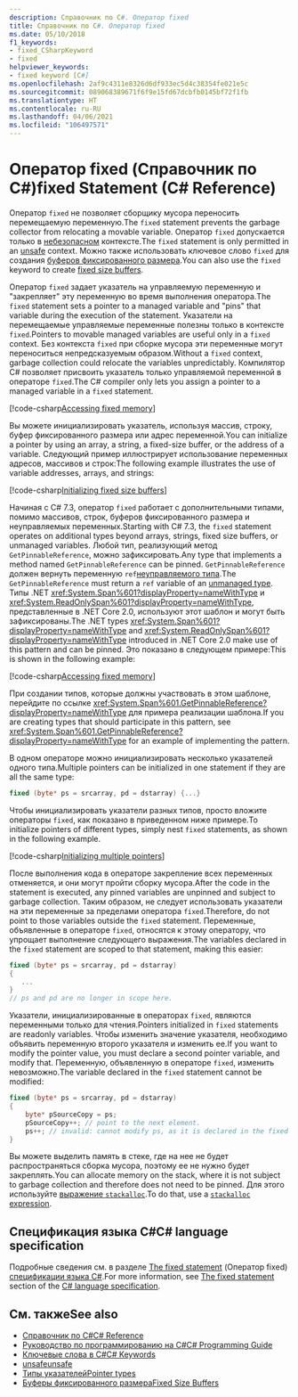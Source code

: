 ```yaml
---
description: Справочник по C#. Оператор fixed
title: Справочник по C#. Оператор fixed
ms.date: 05/10/2018
f1_keywords:
- fixed_CSharpKeyword
- fixed
helpviewer_keywords:
- fixed keyword [C#]
ms.openlocfilehash: 2af9c4311e8326d6df933ec5d4c38354fe021e5c
ms.sourcegitcommit: 089068389671f6f9e15fd67dcbfb0145bf72f1fb
ms.translationtype: HT
ms.contentlocale: ru-RU
ms.lasthandoff: 04/06/2021
ms.locfileid: "106497571"
---
```

# <a name="fixed-statement-c-reference"></a><span data-ttu-id="4fe31-103">Оператор fixed (Справочник по C#)</span><span class="sxs-lookup"><span data-stu-id="4fe31-103">fixed Statement (C# Reference)</span></span>

<span data-ttu-id="4fe31-104">Оператор `fixed` не позволяет сборщику мусора переносить перемещаемую переменную.</span><span class="sxs-lookup"><span data-stu-id="4fe31-104">The `fixed` statement prevents the garbage collector from relocating a movable variable.</span></span> <span data-ttu-id="4fe31-105">Оператор `fixed` допускается только в [небезопасном](unsafe.md) контексте.</span><span class="sxs-lookup"><span data-stu-id="4fe31-105">The `fixed` statement is only permitted in an [unsafe](unsafe.md) context.</span></span> <span data-ttu-id="4fe31-106">Можно также использовать ключевое слово `fixed` для создания [буферов фиксированного размера](../unsafe-code.md#fixed-size-buffers).</span><span class="sxs-lookup"><span data-stu-id="4fe31-106">You can also use the `fixed` keyword to create [fixed size buffers](../unsafe-code.md#fixed-size-buffers).</span></span>

<span data-ttu-id="4fe31-107">Оператор `fixed` задает указатель на управляемую переменную и "закрепляет" эту переменную во время выполнения оператора.</span><span class="sxs-lookup"><span data-stu-id="4fe31-107">The `fixed` statement sets a pointer to a managed variable and "pins" that variable during the execution of the statement.</span></span> <span data-ttu-id="4fe31-108">Указатели на перемещаемые управляемые переменные полезны только в контексте `fixed`.</span><span class="sxs-lookup"><span data-stu-id="4fe31-108">Pointers to movable managed variables are useful only in a `fixed` context.</span></span> <span data-ttu-id="4fe31-109">Без контекста `fixed` при сборке мусора эти переменные могут переноситься непредсказуемым образом.</span><span class="sxs-lookup"><span data-stu-id="4fe31-109">Without a `fixed` context, garbage collection could relocate the variables unpredictably.</span></span> <span data-ttu-id="4fe31-110">Компилятор C# позволяет присвоить указатель только управляемой переменной в операторе `fixed`.</span><span class="sxs-lookup"><span data-stu-id="4fe31-110">The C# compiler only lets you assign a pointer to a managed variable in a `fixed` statement.</span></span>

[!code-csharp[Accessing fixed memory](snippets/FixedKeywordExamples.cs#1)]

<span data-ttu-id="4fe31-111">Вы можете инициализировать указатель, используя массив, строку, буфер фиксированного размера или адрес переменной.</span><span class="sxs-lookup"><span data-stu-id="4fe31-111">You can initialize a pointer by using an array, a string, a fixed-size buffer, or the address of a variable.</span></span> <span data-ttu-id="4fe31-112">Следующий пример иллюстрирует использование переменных адресов, массивов и строк:</span><span class="sxs-lookup"><span data-stu-id="4fe31-112">The following example illustrates the use of variable addresses, arrays, and strings:</span></span>

[!code-csharp[Initializing fixed size buffers](snippets/FixedKeywordExamples.cs#2)]

<span data-ttu-id="4fe31-113">Начиная с C# 7.3, оператор `fixed` работает с дополнительными типами, помимо массивов, строк, буферов фиксированного размера и неуправляемых переменных.</span><span class="sxs-lookup"><span data-stu-id="4fe31-113">Starting with C# 7.3, the `fixed` statement operates on additional types beyond arrays, strings, fixed size buffers, or unmanaged variables.</span></span> <span data-ttu-id="4fe31-114">Любой тип, реализующий метод `GetPinnableReference`, можно зафиксировать.</span><span class="sxs-lookup"><span data-stu-id="4fe31-114">Any type that implements a method named `GetPinnableReference` can be pinned.</span></span> <span data-ttu-id="4fe31-115">`GetPinnableReference` должен вернуть переменную `ref`[неуправляемого типа](../builtin-types/unmanaged-types.md).</span><span class="sxs-lookup"><span data-stu-id="4fe31-115">The `GetPinnableReference` must return a `ref` variable of an [unmanaged type](../builtin-types/unmanaged-types.md).</span></span> <span data-ttu-id="4fe31-116">Типы .NET <xref:System.Span%601?displayProperty=nameWithType> и <xref:System.ReadOnlySpan%601?displayProperty=nameWithType>, представленные в .NET Core 2.0, используют этот шаблон и могут быть зафиксированы.</span><span class="sxs-lookup"><span data-stu-id="4fe31-116">The .NET types <xref:System.Span%601?displayProperty=nameWithType> and <xref:System.ReadOnlySpan%601?displayProperty=nameWithType> introduced in .NET Core 2.0 make use of this pattern and can be pinned.</span></span> <span data-ttu-id="4fe31-117">Это показано в следующем примере:</span><span class="sxs-lookup"><span data-stu-id="4fe31-117">This is shown in the following example:</span></span>

[!code-csharp[Accessing fixed memory](snippets/FixedKeywordExamples.cs#FixedSpan)]

<span data-ttu-id="4fe31-118">При создании типов, которые должны участвовать в этом шаблоне, перейдите по ссылке <xref:System.Span%601.GetPinnableReference?displayProperty=nameWithType> для примера реализации шаблона.</span><span class="sxs-lookup"><span data-stu-id="4fe31-118">If you are creating types that should participate in this pattern, see <xref:System.Span%601.GetPinnableReference?displayProperty=nameWithType> for an example of implementing the pattern.</span></span>

<span data-ttu-id="4fe31-119">В одном операторе можно инициализировать несколько указателей одного типа.</span><span class="sxs-lookup"><span data-stu-id="4fe31-119">Multiple pointers can be initialized in one statement if they are all the same type:</span></span>

```csharp
fixed (byte* ps = srcarray, pd = dstarray) {...}
```

<span data-ttu-id="4fe31-120">Чтобы инициализировать указатели разных типов, просто вложите операторы `fixed`, как показано в приведенном ниже примере.</span><span class="sxs-lookup"><span data-stu-id="4fe31-120">To initialize pointers of different types, simply nest `fixed` statements, as shown in the following example.</span></span>

[!code-csharp[Initializing multiple pointers](snippets/FixedKeywordExamples.cs#3)]

<span data-ttu-id="4fe31-121">После выполнения кода в операторе закрепление всех переменных отменяется, и они могут пройти сборку мусора.</span><span class="sxs-lookup"><span data-stu-id="4fe31-121">After the code in the statement is executed, any pinned variables are unpinned and subject to garbage collection.</span></span> <span data-ttu-id="4fe31-122">Таким образом, не следует использовать указатели на эти переменные за пределами оператора `fixed`.</span><span class="sxs-lookup"><span data-stu-id="4fe31-122">Therefore, do not point to those variables outside the `fixed` statement.</span></span> <span data-ttu-id="4fe31-123">Переменные, объявленные в операторе `fixed`, относятся к этому оператору, что упрощает выполнение следующего выражения.</span><span class="sxs-lookup"><span data-stu-id="4fe31-123">The variables declared in the `fixed` statement are scoped to that statement, making this easier:</span></span>

```csharp
fixed (byte* ps = srcarray, pd = dstarray)
{
   ...
}
// ps and pd are no longer in scope here.
```

<span data-ttu-id="4fe31-124">Указатели, инициализированные в операторах `fixed`, являются переменными только для чтения.</span><span class="sxs-lookup"><span data-stu-id="4fe31-124">Pointers initialized in `fixed` statements are readonly variables.</span></span> <span data-ttu-id="4fe31-125">Чтобы изменить значение указателя, необходимо объявить переменную второго указателя и изменить ее.</span><span class="sxs-lookup"><span data-stu-id="4fe31-125">If you want to modify the pointer value, you must declare a second pointer variable, and modify that.</span></span> <span data-ttu-id="4fe31-126">Переменную, объявленную в операторе `fixed`, изменить невозможно.</span><span class="sxs-lookup"><span data-stu-id="4fe31-126">The variable declared in the `fixed` statement cannot be modified:</span></span>

```csharp
fixed (byte* ps = srcarray, pd = dstarray)
{
    byte* pSourceCopy = ps;
    pSourceCopy++; // point to the next element.
    ps++; // invalid: cannot modify ps, as it is declared in the fixed statement.
}
```

<span data-ttu-id="4fe31-127">Вы можете выделить память в стеке, где на нее не будет распространяться сборка мусора, поэтому ее не нужно будет закреплять.</span><span class="sxs-lookup"><span data-stu-id="4fe31-127">You can allocate memory on the stack, where it is not subject to garbage collection and therefore does not need to be pinned.</span></span> <span data-ttu-id="4fe31-128">Для этого используйте [выражение `stackalloc`](../operators/stackalloc.md).</span><span class="sxs-lookup"><span data-stu-id="4fe31-128">To do that, use a [`stackalloc` expression](../operators/stackalloc.md).</span></span>

## <a name="c-language-specification"></a><span data-ttu-id="4fe31-129">Спецификация языка C#</span><span class="sxs-lookup"><span data-stu-id="4fe31-129">C# language specification</span></span>

<span data-ttu-id="4fe31-130">Подробные сведения см. в разделе [The fixed statement](~/_csharplang/spec/unsafe-code.md#the-fixed-statement) (Оператор fixed) [спецификации языка C#](~/_csharplang/spec/introduction.md).</span><span class="sxs-lookup"><span data-stu-id="4fe31-130">For more information, see [The fixed statement](~/_csharplang/spec/unsafe-code.md#the-fixed-statement) section of the [C# language specification](~/_csharplang/spec/introduction.md).</span></span>

## <a name="see-also"></a><span data-ttu-id="4fe31-131">См. также</span><span class="sxs-lookup"><span data-stu-id="4fe31-131">See also</span></span>

- [<span data-ttu-id="4fe31-132">Справочник по C#</span><span class="sxs-lookup"><span data-stu-id="4fe31-132">C# Reference</span></span>](../index.md)
- [<span data-ttu-id="4fe31-133">Руководство по программированию на C#</span><span class="sxs-lookup"><span data-stu-id="4fe31-133">C# Programming Guide</span></span>](../../programming-guide/index.md)
- [<span data-ttu-id="4fe31-134">Ключевые слова в C#</span><span class="sxs-lookup"><span data-stu-id="4fe31-134">C# Keywords</span></span>](index.md)
- [<span data-ttu-id="4fe31-135">unsafe</span><span class="sxs-lookup"><span data-stu-id="4fe31-135">unsafe</span></span>](unsafe.md)
- [<span data-ttu-id="4fe31-136">Типы указателей</span><span class="sxs-lookup"><span data-stu-id="4fe31-136">Pointer types</span></span>](../unsafe-code.md#pointer-types)
- [<span data-ttu-id="4fe31-137">Буферы фиксированного размера</span><span class="sxs-lookup"><span data-stu-id="4fe31-137">Fixed Size Buffers</span></span>](../unsafe-code.md#fixed-size-buffers)

